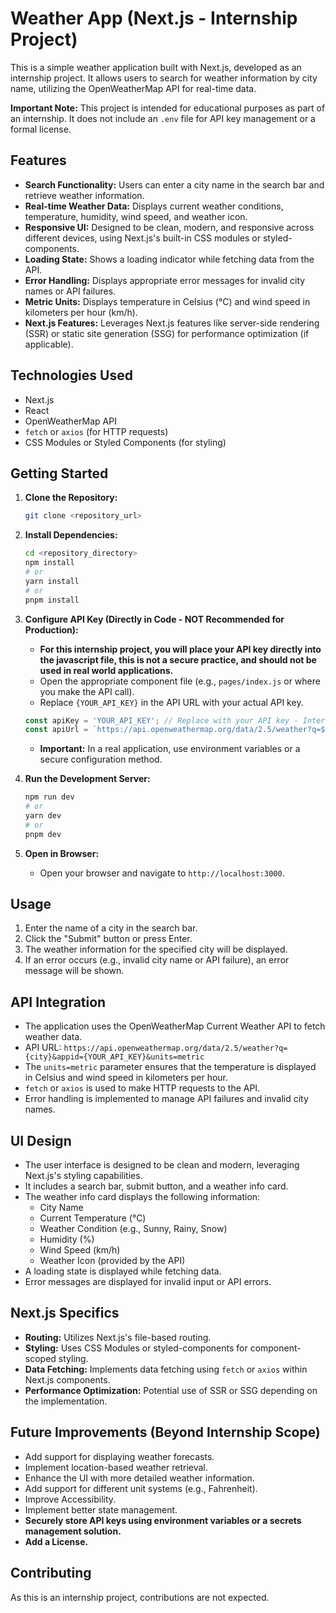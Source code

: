 # Weather App (Next.js - Internship Project)

This is a simple weather application built with Next.js, developed as an internship project. It allows users to search for weather information by city name, utilizing the OpenWeatherMap API for real-time data.

**Important Note:** This project is intended for educational purposes as part of an internship. It does not include an `.env` file for API key management or a formal license.

## Features

-   **Search Functionality:** Users can enter a city name in the search bar and retrieve weather information.
-   **Real-time Weather Data:** Displays current weather conditions, temperature, humidity, wind speed, and weather icon.
-   **Responsive UI:** Designed to be clean, modern, and responsive across different devices, using Next.js's built-in CSS modules or styled-components.
-   **Loading State:** Shows a loading indicator while fetching data from the API.
-   **Error Handling:** Displays appropriate error messages for invalid city names or API failures.
-   **Metric Units:** Displays temperature in Celsius (°C) and wind speed in kilometers per hour (km/h).
-   **Next.js Features:** Leverages Next.js features like server-side rendering (SSR) or static site generation (SSG) for performance optimization (if applicable).

## Technologies Used

-   Next.js
-   React
-   OpenWeatherMap API
-   `fetch` or `axios` (for HTTP requests)
-   CSS Modules or Styled Components (for styling)

## Getting Started

1.  **Clone the Repository:**

    ```bash
    git clone <repository_url>
    ```

2.  **Install Dependencies:**

    ```bash
    cd <repository_directory>
    npm install
    # or
    yarn install
    # or
    pnpm install
    ```

3.  **Configure API Key (Directly in Code - NOT Recommended for Production):**

    -   **For this internship project, you will place your API key directly into the javascript file, this is not a secure practice, and should not be used in real world applications.**
    -   Open the appropriate component file (e.g., `pages/index.js` or where you make the API call).
    -   Replace `{YOUR_API_KEY}` in the API URL with your actual API key.

    ```javascript
    const apiKey = 'YOUR_API_KEY'; // Replace with your API key - Internship only!
    const apiUrl = `https://api.openweathermap.org/data/2.5/weather?q=${city}&appid=${apiKey}&units=metric`;
    ```
    -   **Important:** In a real application, use environment variables or a secure configuration method.

4.  **Run the Development Server:**

    ```bash
    npm run dev
    # or
    yarn dev
    # or
    pnpm dev
    ```

5.  **Open in Browser:**

    -   Open your browser and navigate to `http://localhost:3000`.

## Usage

1.  Enter the name of a city in the search bar.
2.  Click the "Submit" button or press Enter.
3.  The weather information for the specified city will be displayed.
4.  If an error occurs (e.g., invalid city name or API failure), an error message will be shown.

## API Integration

-   The application uses the OpenWeatherMap Current Weather API to fetch weather data.
-   API URL: `https://api.openweathermap.org/data/2.5/weather?q={city}&appid={YOUR_API_KEY}&units=metric`
-   The `units=metric` parameter ensures that the temperature is displayed in Celsius and wind speed in kilometers per hour.
-   `fetch` or `axios` is used to make HTTP requests to the API.
-   Error handling is implemented to manage API failures and invalid city names.

## UI Design

-   The user interface is designed to be clean and modern, leveraging Next.js's styling capabilities.
-   It includes a search bar, submit button, and a weather info card.
-   The weather info card displays the following information:
    -   City Name
    -   Current Temperature (°C)
    -   Weather Condition (e.g., Sunny, Rainy, Snow)
    -   Humidity (%)
    -   Wind Speed (km/h)
    -   Weather Icon (provided by the API)
-   A loading state is displayed while fetching data.
-   Error messages are displayed for invalid input or API errors.

## Next.js Specifics

-   **Routing:** Utilizes Next.js's file-based routing.
-   **Styling:** Uses CSS Modules or styled-components for component-scoped styling.
-   **Data Fetching:** Implements data fetching using `fetch` or `axios` within Next.js components.
-   **Performance Optimization:** Potential use of SSR or SSG depending on the implementation.

## Future Improvements (Beyond Internship Scope)

-   Add support for displaying weather forecasts.
-   Implement location-based weather retrieval.
-   Enhance the UI with more detailed weather information.
-   Add support for different unit systems (e.g., Fahrenheit).
-   Improve Accessibility.
-   Implement better state management.
-   **Securely store API keys using environment variables or a secrets management solution.**
-   **Add a License.**

## Contributing

As this is an internship project, contributions are not expected.